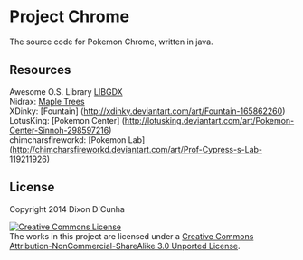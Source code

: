 Project Chrome
======
The source code for Pokemon Chrome, written in java.


Resources 
-------
Awesome O.S. Library [LIBGDX](http://libgdx.badlogicgames.com/)<br>
Nidrax: [Maple Trees](http://nidrax.deviantart.com/art/Pokemon-BW-Maple-Tree-185324278)<br>
XDinky: [Fountain] (http://xdinky.deviantart.com/art/Fountain-165862260)<br>
LotusKing: [Pokemon Center] (http://lotusking.deviantart.com/art/Pokemon-Center-Sinnoh-298597216)<br>
chimcharsfireworkd: [Pokemon Lab] (http://chimcharsfireworkd.deviantart.com/art/Prof-Cypress-s-Lab-119211926)


License
-------

Copyright 2014 Dixon D'Cunha

<a rel="license" href="http://creativecommons.org/licenses/by-nc-sa/3.0/deed.en_US"><img alt="Creative Commons License" style="border-width:0" src="http://i.creativecommons.org/l/by-nc-sa/3.0/88x31.png" /></a><br />The works in this project are licensed under a
<a rel="license" href="http://creativecommons.org/licenses/by-nc-sa/3.0/deed.en_US">Creative Commons Attribution-NonCommercial-ShareAlike 3.0 Unported License</a>.

